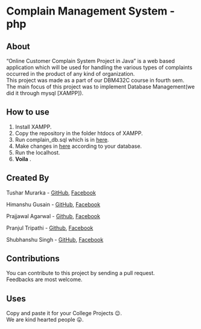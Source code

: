 # Complain Management System - php

## About
 “Online Customer Complain System Project in Java” is a web based application which will be used for handling the various types of complaints occurred in the product of any kind of organization.  
This project was made as a part of our DBM432C course in fourth sem.  
The main focus of this project was to implement Database Management(we did it through mysql [XAMPP]).

## How to use
 1. Install XAMPP.  
 2. Copy the repository in the folder htdocs of XAMPP.  
 3. Run complain_db.sql which is in [here](/HTML/database).
 4. Make changes in [here](/HTML/library/config.php) according to your database.
 5. Run the localhost.
 6. __Voila__ . 

## Created By
 Tushar Murarka - [GitHub](https://github.com/stark03), [Facebook](https://www.facebook.com/tusharmurarka27)
 
 Himanshu Gusain - [GitHub](https://github.com/Himanshu54), [Facebook](https://www.facebook.com/SlOwBoT54)
 
 Prajjawal Agarwal - [Github](https://github.com/prajjawal05), [Facebook](https://en.wikipedia.org/wiki/Asshole)
 
 Pranjul Tripathi - [Github](https://github.com/pt97), [Facebook](https://www.facebook.com/profile.php?id=100009679789717)
 
 Shubhanshu Singh -  [GitHub](https://github.com/frustrated-coder), [Facebook](https://www.facebook.com/shubh.singh.9)

## Contributions
 You can contribute to this project by sending a pull request.   
 Feedbacks are most welcome.

## Uses
 Copy and paste it for your College Projects 😉.  
 We are kind hearted people 😛.
